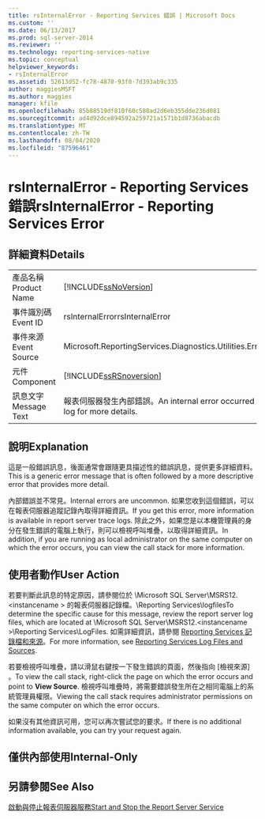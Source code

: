 ```yaml
---
title: rsInternalError - Reporting Services 錯誤 | Microsoft Docs
ms.custom: ''
ms.date: 06/13/2017
ms.prod: sql-server-2014
ms.reviewer: ''
ms.technology: reporting-services-native
ms.topic: conceptual
helpviewer_keywords:
- rsInternalError
ms.assetid: 52613d52-fc78-4870-93f0-7d393ab9c335
author: maggiesMSFT
ms.author: maggies
manager: kfile
ms.openlocfilehash: 85b88519df810f60c580ad2d6eb355dde236d081
ms.sourcegitcommit: ad4d92dce894592a259721a1571b1d8736abacdb
ms.translationtype: MT
ms.contentlocale: zh-TW
ms.lasthandoff: 08/04/2020
ms.locfileid: "87596461"
---
```

# <a name="rsinternalerror---reporting-services-error"></a><span data-ttu-id="f7ecf-102">rsInternalError - Reporting Services 錯誤</span><span class="sxs-lookup"><span data-stu-id="f7ecf-102">rsInternalError - Reporting Services Error</span></span>
    
## <a name="details"></a><span data-ttu-id="f7ecf-103">詳細資料</span><span class="sxs-lookup"><span data-stu-id="f7ecf-103">Details</span></span>  
  
|||  
|-|-|  
|<span data-ttu-id="f7ecf-104">產品名稱</span><span class="sxs-lookup"><span data-stu-id="f7ecf-104">Product Name</span></span>|[!INCLUDE[ssNoVersion](../../includes/ssnoversion-md.md)]|  
|<span data-ttu-id="f7ecf-105">事件識別碼</span><span class="sxs-lookup"><span data-stu-id="f7ecf-105">Event ID</span></span>|<span data-ttu-id="f7ecf-106">rsInternalError</span><span class="sxs-lookup"><span data-stu-id="f7ecf-106">rsInternalError</span></span>|  
|<span data-ttu-id="f7ecf-107">事件來源</span><span class="sxs-lookup"><span data-stu-id="f7ecf-107">Event Source</span></span>|<span data-ttu-id="f7ecf-108">Microsoft.ReportingServices.Diagnostics.Utilities.ErrorStrings</span><span class="sxs-lookup"><span data-stu-id="f7ecf-108">Microsoft.ReportingServices.Diagnostics.Utilities.ErrorStrings</span></span>|  
|<span data-ttu-id="f7ecf-109">元件</span><span class="sxs-lookup"><span data-stu-id="f7ecf-109">Component</span></span>|[!INCLUDE[ssRSnoversion](../../includes/ssrsnoversion-md.md)]|  
|<span data-ttu-id="f7ecf-110">訊息文字</span><span class="sxs-lookup"><span data-stu-id="f7ecf-110">Message Text</span></span>|<span data-ttu-id="f7ecf-111">報表伺服器發生內部錯誤。</span><span class="sxs-lookup"><span data-stu-id="f7ecf-111">An internal error occurred on the report server.</span></span> <span data-ttu-id="f7ecf-112">請參閱錯誤記錄以取得更多詳細資料。</span><span class="sxs-lookup"><span data-stu-id="f7ecf-112">See the error log for more details.</span></span>|  
  
## <a name="explanation"></a><span data-ttu-id="f7ecf-113">說明</span><span class="sxs-lookup"><span data-stu-id="f7ecf-113">Explanation</span></span>  
 <span data-ttu-id="f7ecf-114">這是一般錯誤訊息，後面通常會跟隨更具描述性的錯誤訊息，提供更多詳細資料。</span><span class="sxs-lookup"><span data-stu-id="f7ecf-114">This is a generic error message that is often followed by a more descriptive error that provides more detail.</span></span>  
  
 <span data-ttu-id="f7ecf-115">內部錯誤並不常見。</span><span class="sxs-lookup"><span data-stu-id="f7ecf-115">Internal errors are uncommon.</span></span> <span data-ttu-id="f7ecf-116">如果您收到這個錯誤，可以在報表伺服器追蹤記錄內取得詳細資訊。</span><span class="sxs-lookup"><span data-stu-id="f7ecf-116">If you get this error, more information is available in report server trace logs.</span></span> <span data-ttu-id="f7ecf-117">除此之外，如果您是以本機管理員的身分在發生錯誤的電腦上執行，則可以檢視呼叫堆疊，以取得詳細資訊。</span><span class="sxs-lookup"><span data-stu-id="f7ecf-117">In addition, if you are running as local administrator on the same computer on which the error occurs, you can view the call stack for more information.</span></span>  
  
## <a name="user-action"></a><span data-ttu-id="f7ecf-118">使用者動作</span><span class="sxs-lookup"><span data-stu-id="f7ecf-118">User Action</span></span>  
 <span data-ttu-id="f7ecf-119">若要判斷此訊息的特定原因，請參閱位於 \Microsoft SQL Server\MSRS12. \<instancename > 的報表伺服器記錄檔。\Reporting Services\logfiles</span><span class="sxs-lookup"><span data-stu-id="f7ecf-119">To determine the specific cause for this message, review the report server log files, which are located at \Microsoft SQL Server\MSRS12.\<instancename >\Reporting Services\LogFiles.</span></span> <span data-ttu-id="f7ecf-120">如需詳細資訊，請參閱 [Reporting Services 記錄檔和來源](../report-server/reporting-services-log-files-and-sources.md)。</span><span class="sxs-lookup"><span data-stu-id="f7ecf-120">For more information, see [Reporting Services Log Files and Sources](../report-server/reporting-services-log-files-and-sources.md).</span></span>  
  
 <span data-ttu-id="f7ecf-121">若要檢視呼叫堆疊，請以滑鼠右鍵按一下發生錯誤的頁面，然後指向 [檢視來源]  。</span><span class="sxs-lookup"><span data-stu-id="f7ecf-121">To view the call stack, right-click the page on which the error occurs and point to **View Source**.</span></span> <span data-ttu-id="f7ecf-122">檢視呼叫堆疊時，將需要錯誤發生所在之相同電腦上的系統管理員權限。</span><span class="sxs-lookup"><span data-stu-id="f7ecf-122">Viewing the call stack requires administrator permissions on the same computer on which the error occurs.</span></span>  
  
 <span data-ttu-id="f7ecf-123">如果沒有其他資訊可用，您可以再次嘗試您的要求。</span><span class="sxs-lookup"><span data-stu-id="f7ecf-123">If there is no additional information available, you can try your request again.</span></span>  
  
## <a name="internal-only"></a><span data-ttu-id="f7ecf-124">僅供內部使用</span><span class="sxs-lookup"><span data-stu-id="f7ecf-124">Internal-Only</span></span>  
  
## <a name="see-also"></a><span data-ttu-id="f7ecf-125">另請參閱</span><span class="sxs-lookup"><span data-stu-id="f7ecf-125">See Also</span></span>  
 [<span data-ttu-id="f7ecf-126">啟動與停止報表伺服器服務</span><span class="sxs-lookup"><span data-stu-id="f7ecf-126">Start and Stop the Report Server Service</span></span>](../report-server/start-and-stop-the-report-server-service.md)  
  
  
